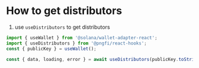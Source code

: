 # How to get distributors

1. use `useDistributors` to get distributors

```ts
import { useWallet } from '@solana/wallet-adapter-react';
import { useDistributors } from '@pngfi/react-hooks';
const { publicKey } = useWallet();

const { data, loading, error } = await useDistributors(publicKey.toString());
```